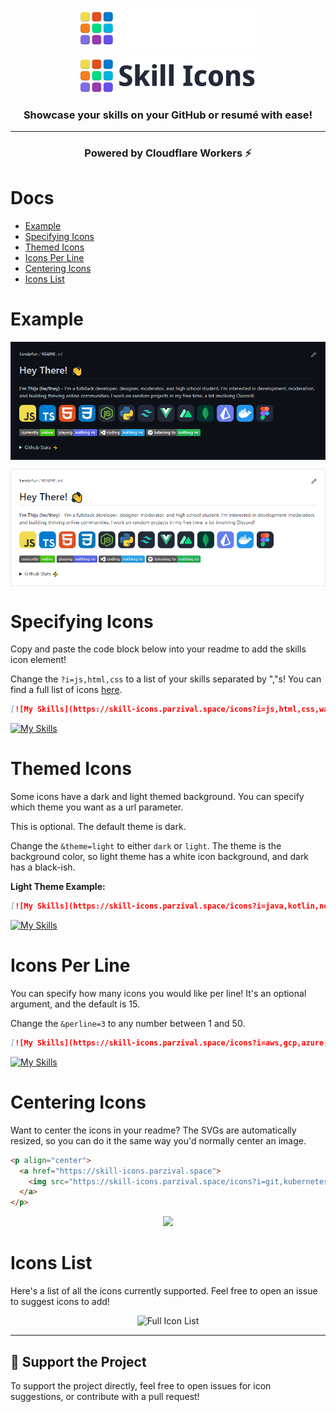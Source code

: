 <p align="center"><img align="center" width="280" src=".github/assets/text-logo-dark.svg#gh-dark-mode-only"/></p>
<p align="center"><img align="center" width="280" src="./.github/assets/text-logo-light.svg#gh-light-mode-only"/></p>
<h3 align="center">Showcase your skills on your GitHub or resumé with ease!</h3>
<hr>

<h3 align="center">Powered by Cloudflare Workers ⚡</h3>

# Docs

- [Example](#example)
- [Specifying Icons](#specifying-icons)
- [Themed Icons](#themed-icons)
- [Icons Per Line](#icons-per-line)
- [Centering Icons](#centering-icons)
- [Icons List](#icons-list)

# Example

<p align="center"><img align="center" src="./.github/assets/example-dark.png#gh-dark-mode-only"/></p>
<p align="center"><img align="center" src="./.github/assets/example-light.png#gh-light-mode-only"/></p>

# Specifying Icons

Copy and paste the code block below into your readme to add the skills icon element!

Change the `?i=js,html,css` to a list of your skills separated by ","s! You can find a full list of icons [here](#icons-list).

```md
[![My Skills](https://skill-icons.parzival.space/icons?i=js,html,css,wasm)](https://skill-icons.parzival.space)
```

[![My Skills](https://skill-icons.parzival.space/icons?i=js,html,css,wasm)](https://skill-icons.parzival.space)

# Themed Icons

Some icons have a dark and light themed background. You can specify which theme you want as a url parameter.

This is optional. The default theme is dark.

Change the `&theme=light` to either `dark` or `light`. The theme is the background color, so light theme has a white icon background, and dark has a black-ish.

**Light Theme Example:**

```md
[![My Skills](https://skill-icons.parzival.space/icons?i=java,kotlin,nodejs,figma&theme=light)](https://skill-icons.parzival.space)
```

[![My Skills](https://skill-icons.parzival.space/icons?i=java,kotlin,nodejs,figma&theme=light)](https://skill-icons.parzival.space)

# Icons Per Line

You can specify how many icons you would like per line! It's an optional argument, and the default is 15.

Change the `&perline=3` to any number between 1 and 50.

```md
[![My Skills](https://skill-icons.parzival.space/icons?i=aws,gcp,azure,react,vue,flutter&perline=3)](https://skill-icons.parzival.space)
```

[![My Skills](https://skill-icons.parzival.space/icons?i=aws,gcp,azure,react,vue,flutter&perline=3)](https://skill-icons.parzival.space)

# Centering Icons

Want to center the icons in your readme? The SVGs are automatically resized, so you can do it the same way you'd normally center an image.

```html
<p align="center">
  <a href="https://skill-icons.parzival.space">
    <img src="https://skill-icons.parzival.space/icons?i=git,kubernetes,docker,c,vim" />
  </a>
</p>
```

<p align="center">
  <a href="https://skill-icons.parzival.space">
    <img src="https://skill-icons.parzival.space/icons?i=git,kubernetes,docker,c,vim" />
  </a>
</p>

# Icons List

Here's a list of all the icons currently supported. Feel free to open an issue to suggest icons to add!

<p align="center">
  <img src="https://skill-icons.parzival.space/icons?i=all" alt="Full Icon List" />
</p>

<!--
|      Icon ID       |                         Icon                          |
| :----------------: | :---------------------------------------------------: |
|     `ableton`      |    <img src="./src/icons/Ableton-Dark.svg" width="48">    |
|   `activitypub`    |  <img src="./src/icons/ActivityPub-Dark.svg" width="48">  |
|      `actix`       |     <img src="./src/icons/Actix-Dark.svg" width="48">     |
|      `adonis`      |       <img src="./src/icons/Adonis.svg" width="48">       |
|        `ae`        |    <img src="./src/icons/AfterEffects.svg" width="48">    |
|     `aiscript`     |   <img src="./src/icons/AiScript-Dark.svg" width="48">    |
|     `alpinejs`     |   <img src="./src/icons/AlpineJS-Dark.svg" width="48">    |
|     `anaconda`     |   <img src="./src/icons/Anaconda-Dark.svg" width="48">    |
|  `androidstudio`   | <img src="./src/icons/AndroidStudio-Dark.svg" width="48"> |
|     `angular`      |    <img src="./src/icons/Angular-Dark.svg" width="48">    |
|     `ansible`      |      <img src="./src/icons/Ansible.svg" width="48">       |
|      `apollo`      |       <img src="./src/icons/Apollo.svg" width="48">       |
|      `apple`       |     <img src="./src/icons/Apple-Dark.svg" width="48">     |
|     `appwrite`     |      <img src="./src/icons/Appwrite.svg" width="48">      |
|       `arch`       |     <img src="./src/icons/Arch-Dark.svg" width="48">      |
|     `arduino`      |      <img src="./src/icons/Arduino.svg" width="48">       |
|      `astro`       |       <img src="./src/icons/Astro.svg" width="48">        |
|       `atom`       |        <img src="./src/icons/Atom.svg" width="48">        |
|        `au`        |      <img src="./src/icons/Audition.svg" width="48">      |
|     `autocad`      |    <img src="./src/icons/AutoCAD-Dark.svg" width="48">    |
|       `aws`        |      <img src="./src/icons/AWS-Dark.svg" width="48">      |
|       `azul`       |        <img src="./src/icons/Azul.svg" width="48">        |
|      `azure`       |     <img src="./src/icons/Azure-Dark.svg" width="48">     |
|      `babel`       |       <img src="./src/icons/Babel.svg" width="48">        |
|       `bash`       |     <img src="./src/icons/Bash-Dark.svg" width="48">      |
|       `bevy`       |     <img src="./src/icons/Bevy-Dark.svg" width="48">      |
|    `bitbucket`     |   <img src="./src/icons/BitBucket-Dark.svg" width="48">   |
|     `blender`      |    <img src="./src/icons/Blender-Dark.svg" width="48">    |
|    `bootstrap`     |     <img src="./src/icons/Bootstrap.svg" width="48">      |
|       `bsd`        |      <img src="./src/icons/BSD-Dark.svg" width="48">      |
|       `bun`        |      <img src="./src/icons/Bun-Dark.svg" width="48">      |
|        `c`         |         <img src="./src/icons/C.svg" width="48">          |
|        `cs`        |         <img src="./src/icons/CS.svg" width="48">         |
|       `cpp`        |        <img src="./src/icons/CPP.svg" width="48">         |
|     `crystal`      |    <img src="./src/icons/Crystal-Dark.svg" width="48">    |
|    `cassandra`     |   <img src="./src/icons/Cassandra-Dark.svg" width="48">   |
|      `clion`       |     <img src="./src/icons/CLion-Dark.svg" width="48">     |
|     `clojure`      |    <img src="./src/icons/Clojure-Dark.svg" width="48">    |
|    `cloudflare`    |  <img src="./src/icons/Cloudflare-Dark.svg" width="48">   |
|      `cmake`       |     <img src="./src/icons/CMake-Dark.svg" width="48">     |
|     `codepen`      |    <img src="./src/icons/CodePen-Dark.svg" width="48">    |
|   `coffeescript`   | <img src="./src/icons/CoffeeScript-Dark.svg" width="48">  |
|       `css`        |        <img src="./src/icons/CSS.svg" width="48">         |
|     `cypress`      |    <img src="./src/icons/Cypress-Dark.svg" width="48">    |
|        `d3`        |      <img src="./src/icons/D3-Dark.svg" width="48">       |
|       `dart`       |     <img src="./src/icons/Dart-Dark.svg" width="48">      |
|      `debian`      |    <img src="./src/icons/Debian-Dark.svg" width="48">     |
|       `deno`       |     <img src="./src/icons/DENO-Dark.svg" width="48">      |
|      `devto`       |     <img src="./src/icons/DevTo-Dark.svg" width="48">     |
|     `discord`      |      <img src="./src/icons/Discord.svg" width="48">       |
|       `bots`       |    <img src="./src/icons/DiscordBots.svg" width="48">     |
|    `discordjs`     |   <img src="./src/icons/DiscordJS-Dark.svg" width="48">   |
|      `django`      |       <img src="./src/icons/Django.svg" width="48">       |
|      `docker`      |       <img src="./src/icons/Docker.svg" width="48">       |
|      `dotnet`      |       <img src="./src/icons/DotNet.svg" width="48">       |
|     `dynamodb`     |   <img src="./src/icons/DynamoDB-Dark.svg" width="48">    |
|     `eclipse`      |    <img src="./src/icons/Eclipse-Dark.svg" width="48">    |
|  `elasticsearch`   | <img src="./src/icons/Elasticsearch-Dark.svg" width="48"> |
|     `electron`     |      <img src="./src/icons/Electron.svg" width="48">      |
|      `elixir`      |    <img src="./src/icons/Elixir-Dark.svg" width="48">     |
|      `elysia`      |    <img src="./src/icons/Elysia-Dark.svg" width="48">     |
|      `emacs`       |       <img src="./src/icons/Emacs.svg" width="48">        |
|      `ember`       |       <img src="./src/icons/Ember.svg" width="48">        |
|     `emotion`      |    <img src="./src/icons/Emotion-Dark.svg" width="48">    |
|     `express`      |   <img src="./src/icons/ExpressJS-Dark.svg" width="48">   |
|     `fastapi`      |      <img src="./src/icons/FastAPI.svg" width="48">       |
|    `fediverse`     |   <img src="./src/icons/Fediverse-Dark.svg" width="48">   |
|      `figma`       |     <img src="./src/icons/Figma-Dark.svg" width="48">     |
|     `firebase`     |   <img src="./src/icons/Firebase-Dark.svg" width="48">    |
|      `flask`       |     <img src="./src/icons/Flask-Dark.svg" width="48">     |
|     `flutter`      |    <img src="./src/icons/Flutter-Dark.svg" width="48">    |
|      `forth`       |       <img src="./src/icons/Forth.svg" width="48">        |
|     `fortran`      |      <img src="./src/icons/Fortran.svg" width="48">       |
| `gamemakerstudio`  |  <img src="./src/icons/GameMakerStudio.svg" width="48">   |
|      `gatsby`      |       <img src="./src/icons/Gatsby.svg" width="48">       |
|       `gcp`        |      <img src="./src/icons/GCP-Dark.svg" width="48">      |
|       `git`        |        <img src="./src/icons/Git.svg" width="48">         |
|      `github`      |    <img src="./src/icons/Github-Dark.svg" width="48">     |
|  `githubactions`   | <img src="./src/icons/GithubActions-Dark.svg" width="48"> |
|      `gitlab`      |    <img src="./src/icons/GitLab-Dark.svg" width="48">     |
|      `gmail`       |     <img src="./src/icons/Gmail-Dark.svg" width="48">     |
|     `gherkin`      |    <img src="./src/icons/Gherkin-Dark.svg" width="48">    |
|        `go`        |       <img src="./src/icons/GoLang.svg" width="48">       |
|      `gradle`      |    <img src="./src/icons/Gradle-Dark.svg" width="48">     |
|      `godot`       |     <img src="./src/icons/Godot-Dark.svg" width="48">     |
|     `grafana`      |    <img src="./src/icons/Grafana-Dark.svg" width="48">    |
|     `graphql`      |    <img src="./src/icons/GraphQL-Dark.svg" width="48">    |
|       `gtk`        |      <img src="./src/icons/GTK-Dark.svg" width="48">      |
|       `gulp`       |        <img src="./src/icons/Gulp.svg" width="48">        |
|     `haskell`      |    <img src="./src/icons/Haskell-Dark.svg" width="48">    |
|       `haxe`       |     <img src="./src/icons/Haxe-Dark.svg" width="48">      |
|    `haxeflixel`    |  <img src="./src/icons/HaxeFlixel-Dark.svg" width="48">   |
|      `heroku`      |       <img src="./src/icons/Heroku.svg" width="48">       |
|    `hibernate`     |   <img src="./src/icons/Hibernate-Dark.svg" width="48">   |
|       `html`       |        <img src="./src/icons/HTML.svg" width="48">        |
|       `htmx`       |     <img src="./src/icons/Htmx-Dark.svg" width="48">      |
|       `idea`       |     <img src="./src/icons/Idea-Dark.svg" width="48">      |
|        `ai`        |    <img src="./src/icons/Illustrator.svg" width="48">     |
|    `instagram`     |     <img src="./src/icons/Instagram.svg" width="48">      |
|       `ipfs`       |     <img src="./src/icons/IPFS-Dark.svg" width="48">      |
|       `java`       |     <img src="./src/icons/Java-Dark.svg" width="48">      |
|        `js`        |     <img src="./src/icons/JavaScript.svg" width="48">     |
|     `jenkins`      |    <img src="./src/icons/Jenkins-Dark.svg" width="48">    |
|       `jest`       |        <img src="./src/icons/Jest.svg" width="48">        |
|      `jquery`      |       <img src="./src/icons/JQuery.svg" width="48">       |
|      `kafka`       |       <img src="./src/icons/Kafka.svg" width="48">        |
|       `kali`       |     <img src="./src/icons/Kali-Dark.svg" width="48">      |
|      `kotlin`      |    <img src="./src/icons/Kotlin-Dark.svg" width="48">     |
|       `ktor`       |     <img src="./src/icons/Ktor-Dark.svg" width="48">      |
|    `kubernetes`    |     <img src="./src/icons/Kubernetes.svg" width="48">     |
|     `laravel`      |    <img src="./src/icons/Laravel-Dark.svg" width="48">    |
|      `latex`       |     <img src="./src/icons/LaTeX-Dark.svg" width="48">     |
|       `less`       |     <img src="./src/icons/Less-Dark.svg" width="48">      |
|     `linkedin`     |      <img src="./src/icons/LinkedIn.svg" width="48">      |
|      `linux`       |     <img src="./src/icons/Linux-Dark.svg" width="48">     |
|       `lit`        |      <img src="./src/icons/Lit-Dark.svg" width="48">      |
|       `lua`        |      <img src="./src/icons/Lua-Dark.svg" width="48">      |
|        `md`        |   <img src="./src/icons/Markdown-Dark.svg" width="48">    |
|     `mastodon`     |   <img src="./src/icons/Mastodon-Dark.svg" width="48">    |
|    `materialui`    |  <img src="./src/icons/MaterialUI-Dark.svg" width="48">   |
|      `matlab`      |    <img src="./src/icons/Matlab-Dark.svg" width="48">     |
|      `maven`       |     <img src="./src/icons/Maven-Dark.svg" width="48">     |
|       `mint`       |     <img src="./src/icons/Mint-Dark.svg" width="48">      |
|     `misskey`      |    <img src="./src/icons/Misskey-Dark.svg" width="48">    |
|     `mongodb`      |      <img src="./src/icons/MongoDB.svg" width="48">       |
|      `mysql`       |     <img src="./src/icons/MySQL-Dark.svg" width="48">     |
|      `neovim`      |    <img src="./src/icons/NeoVim-Dark.svg" width="48">     |
|      `nestjs`      |    <img src="./src/icons/NestJS-Dark.svg" width="48">     |
|     `netlify`      |    <img src="./src/icons/Netlify-Dark.svg" width="48">    |
|      `nextjs`      |    <img src="./src/icons/NextJS-Dark.svg" width="48">     |
|      `nginx`       |       <img src="./src/icons/Nginx.svg" width="48">        |
|       `nim`        |      <img src="./src/icons/Nim-Dark.svg" width="48">      |
|       `nix`        |      <img src="./src/icons/Nix-Dark.svg" width="48">      |
|      `nodejs`      |    <img src="./src/icons/NodeJS-Dark.svg" width="48">     |
|      `notion`      |    <img src="./src/icons/Notion-Dark.svg" width="48">     |
|       `npm`        |      <img src="./src/icons/Npm-Dark.svg" width="48">      |
|      `nuxtjs`      |    <img src="./src/icons/NuxtJS-Dark.svg" width="48">     |
|     `obsidian`     |   <img src="./src/icons/Obsidian-Dark.svg" width="48">    |
|      `ocaml`       |       <img src="./src/icons/OCaml.svg" width="48">        |
|      `octave`      |    <img src="./src/icons/Octave-Dark.svg" width="48">     |
|      `opencv`      |    <img src="./src/icons/OpenCV-Dark.svg" width="48">     |
|    `openshift`     |     <img src="./src/icons/OpenShift.svg" width="48">      |
|    `openstack`     |   <img src="./src/icons/OpenStack-Dark.svg" width="48">   |
|       `p5js`       |        <img src="./src/icons/p5js.svg" width="48">        |
|       `perl`       |        <img src="./src/icons/Perl.svg" width="48">        |
|        `ps`        |     <img src="./src/icons/Photoshop.svg" width="48">      |
|       `php`        |      <img src="./src/icons/PHP-Dark.svg" width="48">      |
|     `phpstorm`     |   <img src="./src/icons/PhpStorm-Dark.svg" width="48">    |
|      `pinia`       |     <img src="./src/icons/Pinia-Dark.svg" width="48">     |
|       `pkl`        |      <img src="./src/icons/Pkl-Dark.svg" width="48">      |
|      `plan9`       |     <img src="./src/icons/Plan9-Dark.svg" width="48">     |
|   `planetscale`    |  <img src="./src/icons/PlanetScale-Dark.svg" width="48">  |
|       `pnpm`       |     <img src="./src/icons/Pnpm-Dark.svg" width="48">      |
|     `postgres`     |  <img src="./src/icons/PostgreSQL-Dark.svg" width="48">   |
|     `postman`      |      <img src="./src/icons/Postman.svg" width="48">       |
|    `powershell`    |  <img src="./src/icons/Powershell-Dark.svg" width="48">   |
|        `pr`        |      <img src="./src/icons/Premiere.svg" width="48">      |
|      `prisma`      |       <img src="./src/icons/Prisma.svg" width="48">       |
|    `processing`    |  <img src="./src/icons/Processing-Dark.svg" width="48">   |
|    `prometheus`    |     <img src="./src/icons/Prometheus.svg" width="48">     |
|       `pug`        |      <img src="./src/icons/Pug-Dark.svg" width="48">      |
|     `pycharm`      |    <img src="./src/icons/PyCharm-Dark.svg" width="48">    |
|        `py`        |    <img src="./src/icons/Python-Dark.svg" width="48">     |
|     `pytorch`      |    <img src="./src/icons/PyTorch-Dark.svg" width="48">    |
|        `qt`        |      <img src="./src/icons/QT-Dark.svg" width="48">       |
|        `r`         |       <img src="./src/icons/R-Dark.svg" width="48">       |
|     `rabbitmq`     |   <img src="./src/icons/RabbitMQ-Dark.svg" width="48">    |
|      `rails`       |       <img src="./src/icons/Rails.svg" width="48">        |
|   `raspberrypi`    |  <img src="./src/icons/RaspberryPi-Dark.svg" width="48">  |
|      `react`       |     <img src="./src/icons/React-Dark.svg" width="48">     |
|    `reactivex`     |   <img src="./src/icons/ReactiveX-Dark.svg" width="48">   |
|      `redhat`      |    <img src="./src/icons/RedHat-Dark.svg" width="48">     |
|      `redis`       |     <img src="./src/icons/Redis-Dark.svg" width="48">     |
|      `redux`       |       <img src="./src/icons/Redux.svg" width="48">        |
|      `regex`       |     <img src="./src/icons/Regex-Dark.svg" width="48">     |
|      `remix`       |     <img src="./src/icons/Remix-Dark.svg" width="48">     |
|      `replit`      |    <img src="./src/icons/Replit-Dark.svg" width="48">     |
|      `rider`       |     <img src="./src/icons/Rider-Dark.svg" width="48">     |
|   `robloxstudio`   |    <img src="./src/icons/RobloxStudio.svg" width="48">    |
|      `rocket`      |       <img src="./src/icons/Rocket.svg" width="48">       |
|     `rollupjs`     |   <img src="./src/icons/RollupJS-Dark.svg" width="48">    |
|       `ros`        |      <img src="./src/icons/ROS-Dark.svg" width="48">      |
|       `ruby`       |        <img src="./src/icons/Ruby.svg" width="48">        |
|       `rust`       |        <img src="./src/icons/Rust.svg" width="48">        |
|       `sass`       |        <img src="./src/icons/Sass.svg" width="48">        |
|      `spring`      |    <img src="./src/icons/Spring-Dark.svg" width="48">     |
|      `sqlite`      |       <img src="./src/icons/SQLite.svg" width="48">       |
|  `stackoverflow`   | <img src="./src/icons/StackOverflow-Dark.svg" width="48"> |
| `styledcomponents` |  <img src="./src/icons/StyledComponents.svg" width="48">  |
|     `sublime`      |    <img src="./src/icons/Sublime-Dark.svg" width="48">    |
|     `supabase`     |   <img src="./src/icons/Supabase-Dark.svg" width="48">    |
|      `scala`       |     <img src="./src/icons/Scala-Dark.svg" width="48">     |
|     `sklearn`      |  <img src="./src/icons/ScikitLearn-Dark.svg" width="48">  |
|     `selenium`     |      <img src="./src/icons/Selenium.svg" width="48">      |
|      `sentry`      |       <img src="./src/icons/Sentry.svg" width="48">       |
|    `sequelize`     |   <img src="./src/icons/Sequelize-Dark.svg" width="48">   |
|     `sketchup`     |   <img src="./src/icons/Sketchup-Dark.svg" width="48">    |
|     `solidity`     |      <img src="./src/icons/Solidity.svg" width="48">      |
|     `solidjs`      |    <img src="./src/icons/SolidJS-Dark.svg" width="48">    |
|      `svelte`      |       <img src="./src/icons/Svelte.svg" width="48">       |
|       `svg`        |      <img src="./src/icons/SVG-Dark.svg" width="48">      |
|      `swift`       |       <img src="./src/icons/Swift.svg" width="48">        |
|     `symfony`      |    <img src="./src/icons/Symfony-Dark.svg" width="48">    |
|     `tailwind`     |  <img src="./src/icons/TailwindCSS-Dark.svg" width="48">  |
|      `tauri`       |     <img src="./src/icons/Tauri-Dark.svg" width="48">     |
|    `tensorflow`    |  <img src="./src/icons/TensorFlow-Dark.svg" width="48">   |
|    `terraform`     |   <img src="./src/icons/Terraform-Dark.svg" width="48">   |
|     `threejs`      |    <img src="./src/icons/ThreeJS-Dark.svg" width="48">    |
|     `twitter`      |      <img src="./src/icons/Twitter.svg" width="48">       |
|        `ts`        |     <img src="./src/icons/TypeScript.svg" width="48">     |
|      `ubuntu`      |    <img src="./src/icons/Ubuntu-Dark.svg" width="48">     |
|      `unity`       |     <img src="./src/icons/Unity-Dark.svg" width="48">     |
|      `unreal`      |    <img src="./src/icons/UnrealEngine.svg" width="48">    |
|        `v`         |       <img src="./src/icons/V-Dark.svg" width="48">       |
|       `vala`       |        <img src="./src/icons/Vala.svg" width="48">        |
|      `vercel`      |    <img src="./src/icons/Vercel-Dark.svg" width="48">     |
|       `vim`        |      <img src="./src/icons/VIM-Dark.svg" width="48">      |
|   `visualstudio`   | <img src="./src/icons/VisualStudio-Dark.svg" width="48">  |
|       `vite`       |     <img src="./src/icons/Vite-Dark.svg" width="48">      |
|      `vitest`      |    <img src="./src/icons/Vitest-Dark.svg" width="48">     |
|      `vscode`      |    <img src="./src/icons/VSCode-Dark.svg" width="48">     |
|     `vscodium`     |   <img src="./src/icons/VSCodium-Dark.svg" width="48">    |
|       `vue`        |     <img src="./src/icons/VueJS-Dark.svg" width="48">     |
|     `vuetify`      |    <img src="./src/icons/Vuetify-Dark.svg" width="48">    |
|       `wasm`       |    <img src="./src/icons/WebAssembly.svg" width="48">     |
|     `webflow`      |      <img src="./src/icons/Webflow.svg" width="48">       |
|     `webpack`      |    <img src="./src/icons/Webpack-Dark.svg" width="48">    |
|     `webstorm`     |   <img src="./src/icons/WebStorm-Dark.svg" width="48">    |
|     `windicss`     |   <img src="./src/icons/WindiCSS-Dark.svg" width="48">    |
|     `windows`      |    <img src="./src/icons/Windows-Dark.svg" width="48">    |
|    `wordpress`     |     <img src="./src/icons/Wordpress.svg" width="48">      |
|     `workers`      |    <img src="./src/icons/Workers-Dark.svg" width="48">    |
|        `xd`        |         <img src="./src/icons/XD.svg" width="48">         |
|       `yarn`       |     <img src="./src/icons/Yarn-Dark.svg" width="48">      |
|       `yew`        |      <img src="./src/icons/Yew-Dark.svg" width="48">      |
|       `zig`        |      <img src="./src/icons/Zig-Dark.svg" width="48">      |
-->


---

## 💖 Support the Project

To support the project directly, feel free to open issues for icon suggestions, or contribute with a pull request!
